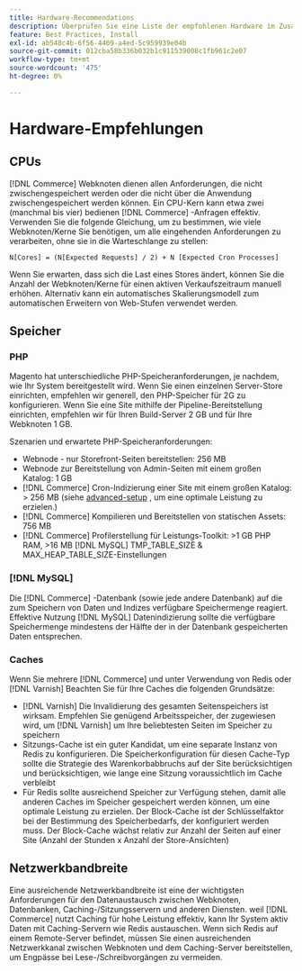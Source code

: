 ```yaml
---
title: Hardware-Recommendations
description: Überprüfen Sie eine Liste der empfohlenen Hardware im Zusammenhang mit der optimalen Leistung von Adobe Commerce- und Magento Open Source-Implementierungen.
feature: Best Practices, Install
exl-id: ab548c4b-6f56-4409-a4ed-5c959939e04b
source-git-commit: 012cba58b336b032b1c911539008c1fb961c2e07
workflow-type: tm+mt
source-wordcount: '475'
ht-degree: 0%

---
```


# Hardware-Empfehlungen

## CPUs

[!DNL Commerce] Webknoten dienen allen Anforderungen, die nicht zwischengespeichert werden oder die nicht über die Anwendung zwischengespeichert werden können. Ein CPU-Kern kann etwa zwei (manchmal bis vier) bedienen [!DNL Commerce] -Anfragen effektiv. Verwenden Sie die folgende Gleichung, um zu bestimmen, wie viele Webknoten/Kerne Sie benötigen, um alle eingehenden Anforderungen zu verarbeiten, ohne sie in die Warteschlange zu stellen:

```
N[Cores] = (N[Expected Requests] / 2) + N [Expected Cron Processes]
```

Wenn Sie erwarten, dass sich die Last eines Stores ändert, können Sie die Anzahl der Webknoten/Kerne für einen aktiven Verkaufszeitraum manuell erhöhen. Alternativ kann ein automatisches Skalierungsmodell zum automatischen Erweitern von Web-Stufen verwendet werden.

## Speicher

### PHP

Magento hat unterschiedliche PHP-Speicheranforderungen, je nachdem, wie Ihr System bereitgestellt wird.  Wenn Sie einen einzelnen Server-Store einrichten, empfehlen wir generell, den PHP-Speicher für 2G zu konfigurieren.  Wenn Sie eine Site mithilfe der Pipeline-Bereitstellung einrichten, empfehlen wir für Ihren Build-Server 2 GB und für Ihre Webknoten 1 GB.

Szenarien und erwartete PHP-Speicheranforderungen:

* Webnode - nur Storefront-Seiten bereitstellen: 256 MB
* Webnode zur Bereitstellung von Admin-Seiten mit einem großen Katalog: 1 GB
* [!DNL Commerce] Cron-Indizierung einer Site mit einem großen Katalog: > 256 MB (siehe [advanced-setup](../performance/advanced-setup.md) , um eine optimale Leistung zu erzielen.)
* [!DNL Commerce] Kompilieren und Bereitstellen von statischen Assets: 756 MB
* [!DNL Commerce] Profilerstellung für Leistungs-Toolkit: >1 GB PHP RAM, >16 MB [!DNL MySQL] TMP_TABLE_SIZE &amp; MAX_HEAP_TABLE_SIZE-Einstellungen

### [!DNL MySQL]

Die [!DNL Commerce] -Datenbank (sowie jede andere Datenbank) auf die zum Speichern von Daten und Indizes verfügbare Speichermenge reagiert. Effektive Nutzung [!DNL MySQL] Datenindizierung sollte die verfügbare Speichermenge mindestens der Hälfte der in der Datenbank gespeicherten Daten entsprechen.

### Caches

Wenn Sie mehrere [!DNL Commerce] und unter Verwendung von Redis oder [!DNL Varnish] Beachten Sie für Ihre Caches die folgenden Grundsätze:

* [!DNL Varnish] Die Invalidierung des gesamten Seitenspeichers ist wirksam. Empfehlen Sie genügend Arbeitsspeicher, der zugewiesen wird, um [!DNL Varnish] um Ihre beliebtesten Seiten im Speicher zu speichern
* Sitzungs-Cache ist ein guter Kandidat, um eine separate Instanz von Redis zu konfigurieren.  Die Speicherkonfiguration für diesen Cache-Typ sollte die Strategie des Warenkorbabbruchs auf der Site berücksichtigen und berücksichtigen, wie lange eine Sitzung voraussichtlich im Cache verbleibt
* Für Redis sollte ausreichend Speicher zur Verfügung stehen, damit alle anderen Caches im Speicher gespeichert werden können, um eine optimale Leistung zu erzielen.  Der Block-Cache ist der Schlüsselfaktor bei der Bestimmung des Speicherbedarfs, der konfiguriert werden muss.  Der Block-Cache wächst relativ zur Anzahl der Seiten auf einer Site (Anzahl der Stunden x Anzahl der Store-Ansichten)

## Netzwerkbandbreite

Eine ausreichende Netzwerkbandbreite ist eine der wichtigsten Anforderungen für den Datenaustausch zwischen Webknoten, Datenbanken, Caching-/Sitzungsservern und anderen Diensten. weil [!DNL Commerce] nutzt Caching für hohe Leistung effektiv, kann Ihr System aktiv Daten mit Caching-Servern wie Redis austauschen. Wenn sich Redis auf einem Remote-Server befindet, müssen Sie einen ausreichenden Netzwerkkanal zwischen Webknoten und dem Caching-Server bereitstellen, um Engpässe bei Lese-/Schreibvorgängen zu vermeiden.
